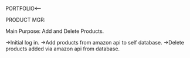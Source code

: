 PORTFOLIO<--

PRODUCT MGR: 

  Main Purpose: Add and Delete Products.
  
  ->Initial log in.
  ->Add products from amazon api to self database.
  ->Delete products added via amazon api from database.

